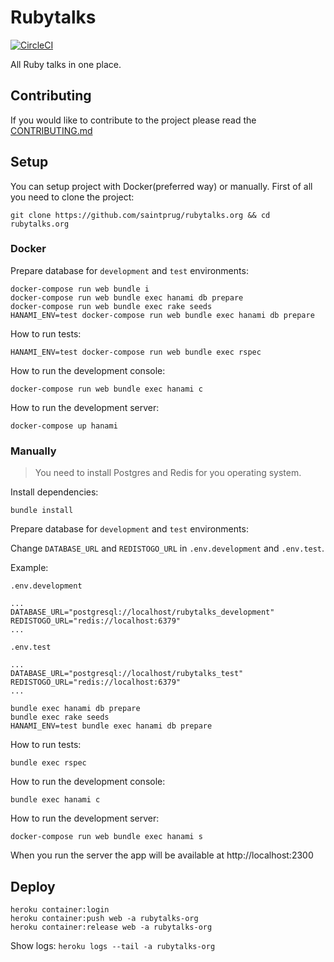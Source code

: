 # Rubytalks
[![CircleCI](https://circleci.com/gh/saintprug/rubytalks.org/tree/master.svg?style=svg)](https://circleci.com/gh/saintprug/rubytalks.org/tree/master)

All Ruby talks in one place.

## Contributing

If you would like to contribute to the project please read the [CONTRIBUTING.md](https://github.com/saintprug/rubytalks.org/blob/master/CONTRIBUTING.md)

## Setup

You can setup project with Docker(preferred way) or manually.
First of all you need to clone the project:

```
git clone https://github.com/saintprug/rubytalks.org && cd rubytalks.org
```

### Docker

Prepare database for `development` and `test` environments:

```
docker-compose run web bundle i
docker-compose run web bundle exec hanami db prepare
docker-compose run web bundle exec rake seeds
HANAMI_ENV=test docker-compose run web bundle exec hanami db prepare
```

How to run tests:

```
HANAMI_ENV=test docker-compose run web bundle exec rspec
```

How to run the development console:

```
docker-compose run web bundle exec hanami c
```

How to run the development server:

```
docker-compose up hanami
```

### Manually

> You need to install Postgres and Redis for you operating system.

Install dependencies:

```
bundle install
```

Prepare database for `development` and `test` environments:

Change `DATABASE_URL` and `REDISTOGO_URL` in `.env.development` and `.env.test`.

Example:

`.env.development`
```
...
DATABASE_URL="postgresql://localhost/rubytalks_development"
REDISTOGO_URL="redis://localhost:6379"
...
```

`.env.test`
```
...
DATABASE_URL="postgresql://localhost/rubytalks_test"
REDISTOGO_URL="redis://localhost:6379"
...
```


```
bundle exec hanami db prepare
bundle exec rake seeds
HANAMI_ENV=test bundle exec hanami db prepare
```

How to run tests:

```
bundle exec rspec
```

How to run the development console:

```
bundle exec hanami c
```

How to run the development server:

```
docker-compose run web bundle exec hanami s
```

When you run the server the app will be available at http://localhost:2300

## Deploy

```
heroku container:login
heroku container:push web -a rubytalks-org
heroku container:release web -a rubytalks-org
```

Show logs: `heroku logs --tail -a rubytalks-org`

